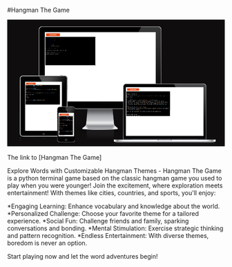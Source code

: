 #Hangman The Game

<img src="documentation/responsive-hangman.png" alt="responsiveness of the game">

The link to [Hangman The Game]

Explore Words with Customizable Hangman Themes - Hangman The Game is a python terminal game based on the classic hangman game you used to play when you were younger! Join the excitement, where exploration meets entertainment! With themes like cities, countries, and sports, you'll enjoy:

*Engaging Learning: Enhance vocabulary and knowledge about the world.
*Personalized Challenge: Choose your favorite theme for a tailored experience.
*Social Fun: Challenge friends and family, sparking conversations and bonding.
*Mental Stimulation: Exercise strategic thinking and pattern recognition.
*Endless Entertainment: With diverse themes, boredom is never an option.

Start playing now and let the word adventures begin!

